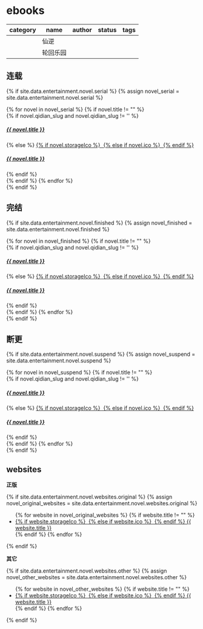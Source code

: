 # ebooks

| category | name     | author | status | tags |
| -------- | -------- | ------ | ------ | ---- |
|          | 仙逆     |        |        |      |
|          | 轮回乐园 |        |        |      |

## 连载

{% if site.data.entertainment.novel.serial %}
{% assign novel_serial = site.data.entertainment.novel.serial %}

<div class="row row-cols-2 row-cols-sm-4 row-cols-md-6">
  {% for novel in novel_serial %}
    {% if novel.title != "" %}
    <div class="col">
      {% if novel.qidian_slug and novel.qidian_slug != '' %}
        <a class="card" target="_blank" href="https://www.qidian.com/book/{{novel.qidian_slug}}/">
          <img class="card-img-top lazyload" data-src="https://bookcover.yuewen.com/qdbimg/349573/{{novel.qidian_slug}}/150.webp" alt=""/>
          <div class="card-body px-2 py-0">
            <h5 class="card-title text-truncate my-1">{{ novel.title }}</h5>
          </div>
        </a>
      {% else %}
        <a class="card" target="_blank" href="{{novel.url}}">
          {% if novel.storageIco %}
            <img class="card-img-top lazyload" data-src="{{site.storageUrl.favicon}}/{{novel.storageIco}}" alt=""/>
          {% else if novel.ico %}
            <img class="card-img-top lazyload" data-src="{{novel.ico}}" alt=""/>
          {% endif %}
          <div class="card-body px-2 py-0">
            <h5 class="card-title text-truncate my-1">{{ novel.title }}</h5>
          </div>
        </a>
      {% endif %}
    </div>
    {% endif %}
  {% endfor %}
</div>
{% endif %}

## 完结

{% if site.data.entertainment.novel.finished %}
{% assign novel_finished = site.data.entertainment.novel.finished %}

<div class="row row-cols-2 row-cols-sm-4 row-cols-md-6">
  {% for novel in novel_finished %}
    {% if novel.title != "" %}
    <div class="col">
      {% if novel.qidian_slug and novel.qidian_slug != '' %}
        <a class="card" target="_blank" href="https://www.qidian.com/book/{{novel.qidian_slug}}/">
          <img class="card-img-top lazyload" data-src="https://bookcover.yuewen.com/qdbimg/349573/{{novel.qidian_slug}}/150.webp" alt=""/>
          <div class="card-body px-2 py-0">
            <h5 class="card-title text-truncate my-1">{{ novel.title }}</h5>
          </div>
        </a>
      {% else %}
        <a class="card" target="_blank" href="{{novel.url}}">
          {% if novel.storageIco %}
            <img class="card-img-top lazyload" data-src="{{site.storageUrl.favicon}}/{{novel.storageIco}}" alt=""/>
          {% else if novel.ico %}
            <img class="card-img-top lazyload" data-src="{{novel.ico}}" alt=""/>
          {% endif %}
          <div class="card-body px-2 py-0">
            <h5 class="card-title text-truncate my-1">{{ novel.title }}</h5>
          </div>
        </a>
      {% endif %}
    </div>
    {% endif %}
  {% endfor %}
</div>
{% endif %}

## 断更

{% if site.data.entertainment.novel.suspend %}
{% assign novel_suspend = site.data.entertainment.novel.suspend %}

<div class="row row-cols-2 row-cols-sm-4 row-cols-md-6">
  {% for novel in novel_suspend %}
    {% if novel.title != "" %}
    <div class="col">
      {% if novel.qidian_slug and novel.qidian_slug != '' %}
        <a class="card" target="_blank" href="https://www.qidian.com/book/{{novel.qidian_slug}}/">
          <img class="card-img-top lazyload" data-src="https://bookcover.yuewen.com/qdbimg/349573/{{novel.qidian_slug}}/150.webp" alt=""/>
          <div class="card-body px-2 py-0">
            <h5 class="card-title text-truncate my-1">{{ novel.title }}</h5>
          </div>
        </a>
      {% else %}
        <a class="card" target="_blank" href="{{novel.url}}">
          {% if novel.storageIco %}
            <img class="card-img-top lazyload" data-src="{{site.storageUrl.favicon}}/{{novel.storageIco}}" alt=""/>
          {% else if novel.ico %}
            <img class="card-img-top lazyload" data-src="{{novel.ico}}" alt=""/>
          {% endif %}
          <div class="card-body px-2 py-0">
            <h5 class="card-title text-truncate my-1">{{ novel.title }}</h5>
          </div>
        </a>
      {% endif %}
    </div>
    {% endif %}
  {% endfor %}
</div>
{% endif %}

## websites

**正版**

{% if site.data.entertainment.novel.websites.original %}
{% assign novel_original_websites = site.data.entertainment.novel.websites.original %}

<ul>
  {% for website in novel_original_websites %}
    {% if website.title != "" %}
    <li>
      <a target="_blank" href="{{website.url}}">
        {% if website.storageIco %}
          <img class="lazyload" data-src="{{site.storageUrl.favicon}}/{{website.storageIco}}" alt=""/>
        {% else if website.ico %}
          <img class="lazyload" data-src="{{website.ico}}" alt=""/>
        {% endif %}
        {{ website.title }}
      </a>
    </li>
    {% endif %}
  {% endfor %}
</ul>
{% endif %}

**其它**

{% if site.data.entertainment.novel.websites.other %}
{% assign novel_other_websites = site.data.entertainment.novel.websites.other %}

<ul>
  {% for website in novel_other_websites %}
    {% if website.title != "" %}
    <li>
      <a target="_blank" href="{{website.url}}">
        {% if website.storageIco %}
          <img class="lazyload" data-src="{{site.storageUrl.favicon}}/{{website.storageIco}}" alt=""/>
        {% else if website.ico %}
          <img class="lazyload" data-src="{{website.ico}}" alt=""/>
        {% endif %}
        {{ website.title }}
      </a>
    </li>
    {% endif %}
  {% endfor %}
</ul>
{% endif %}
